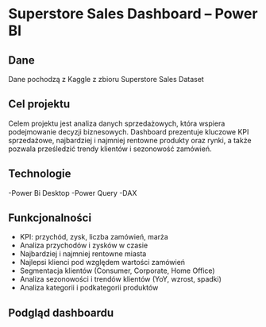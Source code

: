 # Superstore Sales Dashboard – Power BI

## Dane
Dane pochodzą z Kaggle z zbioru Superstore Sales Dataset 

## Cel projektu
Celem projektu jest analiza danych sprzedażowych, która wspiera podejmowanie decyzji biznesowych. Dashboard prezentuje kluczowe KPI sprzedażowe, najbardziej i najmniej rentowne produkty oraz rynki, a także pozwala prześledzić trendy klientów i sezonowość zamówień. 

## Technologie
-Power Bi Desktop
-Power Query
-DAX

## Funkcjonalności
- KPI: przychód, zysk, liczba zamówień, marża
- Analiza przychodów i zysków w czasie
- Najbardziej i najmniej rentowne miasta
- Najlepsi klienci pod względem wartości zamówień
- Segmentacja klientów (Consumer, Corporate, Home Office)
- Analiza sezonowości i trendów klientów (YoY, wzrost, spadki)
- Analiza kategorii i podkategorii produktów

## Podgląd dashboardu

